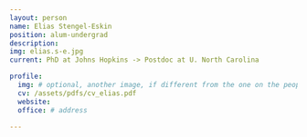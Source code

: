```yaml
---
layout: person
name: Elias Stengel-Eskin
position: alum-undergrad
description:
img: elias.s-e.jpg
current: PhD at Johns Hopkins -> Postdoc at U. North Carolina

profile:
  img: # optional, another image, if different from the one on the people page
  cv: /assets/pdfs/cv_elias.pdf
  website:
  office: # address

---
```

